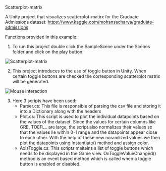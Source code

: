 Scatterplot-matrix

A Unity project that visualizes scatterplot-matirx for the Graduate Admissions dataset: https://www.kaggle.com/mohansacharya/graduate-admissions

Functions provided in this example:
1. To run this project double click the SampleScene under the Scenes folder and click on the play button.

![Scatterplot-matrix](https://github.com/ImmersiveAnalyticsUNCC/Immersive.Unity.Vis/blob/master/Scatterplot-matrix/Scatterplot.PNG)

2. This project introduces to the use of toggle button in Unity. When certain toggle buttons are checked the corresponding scatterplot matrix will be generated.

![Mouse Interaction](https://github.com/ImmersiveAnalyticsUNCC/Immersive.Unity.Vis/blob/master/Scatterplot-matirx/Interaction.png)

3. Here 3 scripts have been used: 
	- Parser.cs: This file is responsible of parsing the csv file and storing it into a Dictionary along with the headers
	- Plot.cs: This script is used to plot the individual datapoints based on the values of the dataset. 
			   Since the values for certain columns like GRE, TOEFL.. are large, the script also normalizes their values so that the values lie within 0-1 range and the datapoints appear close to each other.
			   With the help of these new noramlized values we then plot the datapoints using Instantiate() method and assign color.
	- AxisToggle.cs: This scripts maitains a list of toggle buttons which needs to be displayed in the Game view.
					 OnToggleValueChanged() method is an event based method which is called when a toggle button is enabled or disabled.
